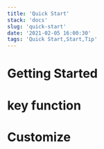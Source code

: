 ```yaml
---
title: 'Quick Start'
stack: 'docs'
slug: 'quick-start'
date: '2021-02-05 16:00:30'
tags: 'Quick Start,Start,Tip'
---
```


# Getting Started

# key function

# Customize
